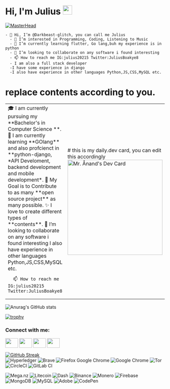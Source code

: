 # Hi, I'm Julius <img src="https://github.com/TheDudeThatCode/TheDudeThatCode/blob/master/Assets/Hi.gif" width="29px">




[![MasterHead](https://i.imgur.com/LnKaN7i.png)](https://github.com/Darkbeast-glitch)

<!--   <img align="right" alt="Julius" width="400" src="https://external-content.duckduckgo.com/iu/?u=https%3A%2F%2Ftse1.mm.bing.net%2Fth%3Fid%3DOIP.R3MhcXCAuZ5Pozxpi8olPQHaEK%26pid%3DApi&f=1"> -->
    - 👋 Hi, I’m @Darkbeast-glitch, you can call me Julius
      - 👀 I’m interested in Programming, Coding, Listening to Music
      - 🌱 I’m currently learning flutter, Go lang,buh my experience is in python 
      - 💞️ I’m looking to collaborate on any software i found interesting 
      - 📫 How to reach me IG:julius20215 Twitter:JuliusBoakye8
      - I am also a full stack developer
      -I have some experience in django
      -I also have experience in other languages Python,JS,CSS,MySQL etc.


# replace contents according to you.
<table>
  <tr>
    <td valign="center">
      🎓 I am currently pursuing my **Bachelor's in Computer Science **.
      🌱 I am currently learning **GOlang** and also profcienct in **python-django, *API Develoment, backend development and mobile development*.
      🎯 My Goal is to Contribute to as many **open source project** as many possible.
      ✨ I love to create different types of **contents**.
      💞️ I’m looking to collaborate on any software i found interesting 
      I also have experience in other languages Python,JS,CSS,MySQL etc.
      
      📫 How to reach me IG:julius20215 Twitter:JuliusBoakye8
<td >
# this is my daily.dev card, you can edit this accordingly
      <a href="https://app.daily.dev/Astrodevil"><img src="https://api.daily.dev/devcards/81fef2c2311f4739a063dbde61b40fe2.png?r=1fr" width="300" alt="Mr. Ånand's Dev Card"/></a>
    </td>
    
  </tr>
  </table>
<!---
Darkbeast-glitch/Darkbeast-glitch is a ✨ special ✨ repository because its `README.md` (this file) appears on your GitHub profile.
You can click the Preview link to take a look at your changes.
--->




![Anurag's GitHub stats](https://github-readme-stats.vercel.app/api?username=Darkbeast-glitch&show_icons=true&theme=radical)


<!-- [![Readme Card](https://github-readme-stats.vercel.app/api/pin/?username=Darkbeast-glitch&repo=github-MerchPerchBlog)](https://github.com/Darkbeast-glitch/github-MerchPerchBlog)
 -->
[![trophy](https://github-profile-trophy.vercel.app/?username=Darkbeast-glitch)](https://github.com/ryo-ma/github-profile-trophy)



<h3 align="left">Connect with me:</h3>
<p align="left">
<a href="https://twitter.com/MerchPerch_2021" target="blank"><img align="center" src="https://cdn.jsdelivr.net/npm/simple-icons@3.0.1/icons/twitter.svg" alt="" height="30" width="40" /></a>
<a href="your link" target="blank"><img align="center" src="https://cdn.jsdelivr.net/npm/simple-icons@3.0.1/icons/linkedin.svg" alt="" height="30" width="40" /></a>
<a href="https://instagram.com/julius20215" target="blank"><img align="center" src="https://cdn.jsdelivr.net/npm/simple-icons@3.0.1/icons/instagram.svg" alt="" height="30" width="40" /></a>
<a href="your link" target="blank"><img align="center" src="https://cdn.jsdelivr.net/npm/simple-icons@3.0.1/icons/youtube.svg" alt="" height="30" width="40" /></a>
</p>


<!-- <h3 align="left">Languages and Tools:</h3>
<p align="left"> <a href="https://www.cprogramming.com/" target="_blank"> <img src="https://devicons.github.io/devicon/devicon.git/icons/c/c-original.svg" alt="c" width="40" height="40"/> </a> <a href="https://www.w3schools.com/cpp/" target="_blank"> <img src="https://devicons.github.io/devicon/devicon.git/icons/cplusplus/cplusplus-original.svg" alt="cplusplus" width="40" height="40"/> </a> <a href="https://www.w3schools.com/css/" target="_blank"> <img src="https://devicons.github.io/devicon/devicon.git/icons/css3/css3-original-wordmark.svg" alt="css3" width="40" height="40"/> </a> <a href="https://www.figma.com/" target="_blank"> <img src="https://www.vectorlogo.zone/logos/figma/figma-icon.svg" alt="figma" width="40" height="40"/> </a> <a href="https://flutter.dev" target="_blank"> <img src="https://www.vectorlogo.zone/logos/flutterio/flutterio-icon.svg" alt="flutter" width="40" height="40"/> </a> <a href="https://git-scm.com/" target="_blank"> <img src="https://www.vectorlogo.zone/logos/git-scm/git-scm-icon.svg" alt="git" width="40" height="40"/> </a> <a href="https://www.w3.org/html/" target="_blank"> <img src="https://devicons.github.io/devicon/devicon.git/icons/html5/html5-original-wordmark.svg" alt="html5" width="40" height="40"/> </a> <a href="https://www.linux.org/" target="_blank"> <img src="https://devicons.github.io/devicon/devicon.git/icons/linux/linux-original.svg" alt="linux" width="40" height="40"/> </a> <a href="https://www.photoshop.com/en" target="_blank"> <img src="https://devicons.github.io/devicon/devicon.git/icons/photoshop/photoshop-plain.svg" alt="photoshop" width="40" height="40"/> </a> <a href="https://www.python.org" target="_blank"> <img src="https://png.pngitem.com/pimgs/s/139-1396035_python-logo-lens-flare-python-software-logo-png.png" alt="python" width="40" height="40"/> </a> </p> -->



[![GitHub Streak](https://github-readme-streak-stats.herokuapp.com/?user=Darkbeast-glitch)](https://git.io/streak-stats)<br>
![Hyperledger](https://img.shields.io/badge/hyperledger-2F3134?style=for-the-badge&logo=hyperledger&logoColor=white)
![Brave](https://img.shields.io/badge/Brave-FB542B?style=for-the-badge&logo=Brave&logoColor=white)
![Firefox](https://img.shields.io/badge/Firefox-FF7139?style=for-the-badge&logo=Firefox-Browser&logoColor=white)
Google Chrome	![Google Chrome](https://img.shields.io/badge/Google%20Chrome-4285F4?style=for-the-badge&logo=GoogleChrome&logoColor=white)
![Tor](https://img.shields.io/badge/Tor-7D4698?style=for-the-badge&logo=Tor-Browser&logoColor=white)
![CircleCI](https://img.shields.io/badge/circle%20ci-%23161616.svg?style=for-the-badge&logo=circleci&logoColor=white)
![GitLab CI](https://img.shields.io/badge/gitlab%20ci-%23181717.svg?style=for-the-badge&logo=gitlab&logoColor=white)


![Mega.nz](https://img.shields.io/badge/Mega-%23D90007.svg?style=for-the-badge&logo=Mega&logoColor=white)
![Litecoin](https://img.shields.io/badge/Litecoin-A6A9AA?style=for-the-badge&logo=Litecoin&logoColor=white)
![Dash](https://img.shields.io/badge/dash-008DE4?style=for-the-badge&logo=dash&logoColor=white)
![Binance](https://img.shields.io/badge/Binance-FCD535?style=for-the-badge&logo=binance&logoColor=white)
![Monero](https://img.shields.io/badge/monero-FF6600?style=for-the-badge&logo=monero&logoColor=white)
![Firebase](https://img.shields.io/badge/Firebase-039BE5?style=for-the-badge&logo=Firebase&logoColor=white)
![MongoDB](https://img.shields.io/badge/MongoDB-%234ea94b.svg?style=for-the-badge&logo=mongodb&logoColor=white)
![MySQL](https://img.shields.io/badge/mysql-%2300f.svg?style=for-the-badge&logo=mysql&logoColor=white)
![Adobe](https://img.shields.io/badge/adobe-%23FF0000.svg?style=for-the-badge&logo=adobe&logoColor=white)
![CodePen](https://img.shields.io/badge/Codepen-000000?style=for-the-badge&logo=codepen&logoColor=white)




